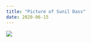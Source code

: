 ```yaml
---
title: "Picture of Sunil Dass"
date: 2020-06-15
---
```

<img src="http://zeusakadelta.github.io/RICENCODE/assets/img/gorser.jpg" >
